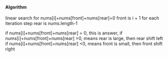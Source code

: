 #### Algorithm

linear search for nums[i]+nums[front]+nums[rear]=0
front is i + 1 for each iteration step
rear is nums.length-1

if  nums[i]+nums[front]+nums[rear] = 0, this is answer,
if  nums[i]+nums[front]+nums[rear] >0, means rear is large, then rear shift left
if  nums[i]+nums[front]+nums[rear] <0, means front is small, then front shift right

